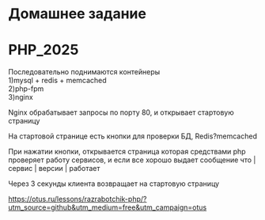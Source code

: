 # Домашнее задание 
# PHP_2025

Последовательно поднимаются контейнеры<br>
1)mysql + redis + memcached<br>
2)php-fpm<br>
3)nginx<br>

Nginx обрабатывает запросы по порту 80, и открывает стартовую страницу

На стартовой странице есть кнопки для проверки БД, Redis?memcached

При нажатии кнопки, открывается страница которая средствами php проверяет работу сервисов, и если все хорошо выдает сообщение что | сервис | версии | работает

Через 3 секунды клиента возвращает на стартовую страницу

https://otus.ru/lessons/razrabotchik-php/?utm_source=github&utm_medium=free&utm_campaign=otus
